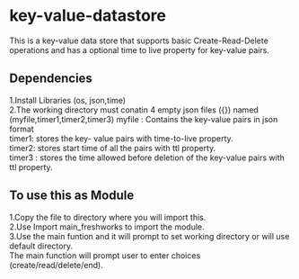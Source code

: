 # key-value-datastore
This is a key-value data store that supports basic Create-Read-Delete operations and has a optional time to live property for key-value pairs.  

## Dependencies
1.Install Libraries (os, json,time)  
2.The working directory must conatin 4 empty json files ({}) named (myfile,timer1,timer2,timer3)
    myfile : Contains the key-value pairs in json format  
    timer1: stores the key- value pairs with time-to-live property.  
    timer2: stores start time of all the pairs with ttl property.  
    timer3 : stores the time allowed before deletion of the key-value pairs with ttl property.  

## To use this as Module
1.Copy the file to directory where you will import this.  
2.Use Import main_freshworks to import the module.  
3.Use the main funtion and it will prompt to set working directory or will use default directory.  
  The main function will prompt user to enter choices (create/read/delete/end).  
  
